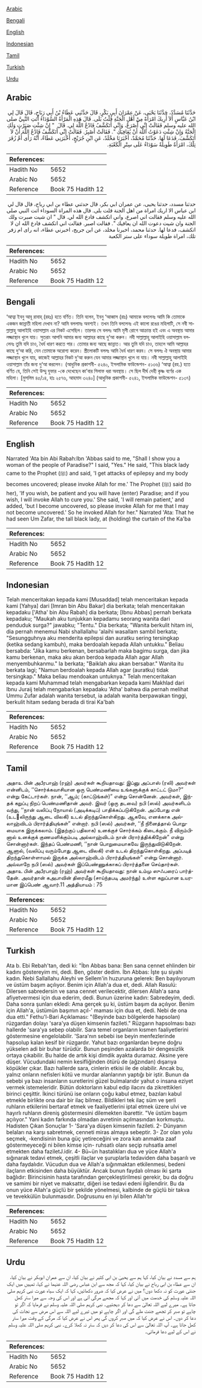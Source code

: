 [Arabic](#arabic)

[Bengali](#bengali)

[English](#english)

[Indonesian](#indonesian)

[Tamil](#tamil)

[Turkish](#turkish)

[Urdu](#urdu)

## Arabic


<div dir="rtl" lang="ar" style={{fontSize:'larger',backgroundColor:'#f8f9fa',padding:20}}>
حَدَّثَنَا مُسَدَّدٌ، حَدَّثَنَا يَحْيَى، عَنْ عِمْرَانَ أَبِي بَكْرٍ، قَالَ حَدَّثَنِي عَطَاءُ بْنُ أَبِي رَبَاحٍ، قَالَ قَالَ لِي ابْنُ عَبَّاسٍ أَلاَ أُرِيكَ امْرَأَةً مِنْ أَهْلِ الْجَنَّةِ قُلْتُ بَلَى‏.‏ قَالَ هَذِهِ الْمَرْأَةُ السَّوْدَاءُ أَتَتِ النَّبِيَّ صلى الله عليه وسلم فَقَالَتْ إِنِّي أُصْرَعُ، وَإِنِّي أَتَكَشَّفُ فَادْعُ اللَّهَ لِي‏.‏ قَالَ ‏ "‏ إِنْ شِئْتِ صَبَرْتِ وَلَكِ الْجَنَّةُ وَإِنْ شِئْتِ دَعَوْتُ اللَّهَ أَنْ يُعَافِيَكِ ‏"‏‏.‏ فَقَالَتْ أَصْبِرُ‏.‏ فَقَالَتْ إِنِّي أَتَكَشَّفُ فَادْعُ اللَّهَ أَنْ لاَ أَتَكَشَّفَ، فَدَعَا لَهَا‏.‏ حَدَّثَنَا مُحَمَّدٌ، أَخْبَرَنَا مَخْلَدٌ، عَنِ ابْنِ جُرَيْجٍ، أَخْبَرَنِي عَطَاءٌ، أَنَّهُ رَأَى أُمَّ زُفَرَ تِلْكَ، امْرَأَةٌ طَوِيلَةٌ سَوْدَاءُ عَلَى سِتْرِ الْكَعْبَةِ‏.‏
</div>
<div style={{backgroundColor:'#f8f9fa',padding:20, marginBottom: 10}}><table> <thead> <tr> <th>References:</th> <th></th> </tr> </thead> <tbody><tr><td>Hadith No</td><td>5652</td></tr><tr><td>Arabic No</td><td>5652</td></tr><tr><td>Reference</td><td>Book 75 Hadith 12</td></tr></tbody></table></div>


<div dir="rtl" lang="ar" style={{fontSize:'larger',backgroundColor:'#f8f9fa',padding:20}}>
حدثنا مسدد، حدثنا يحيى، عن عمران ابي بكر، قال حدثني عطاء بن ابي رباح، قال قال لي ابن عباس الا اريك امراة من اهل الجنة قلت بلى. قال هذه المراة السوداء اتت النبي صلى الله عليه وسلم فقالت اني اصرع، واني اتكشف فادع الله لي. قال " ان شيت صبرت ولك الجنة وان شيت دعوت الله ان يعافيك ". فقالت اصبر. فقالت اني اتكشف فادع الله ان لا اتكشف، فدعا لها. حدثنا محمد، اخبرنا مخلد، عن ابن جريج، اخبرني عطاء، انه راى ام زفر تلك، امراة طويلة سوداء على ستر الكعبة
</div>
<div style={{backgroundColor:'#f8f9fa',padding:20, marginBottom: 10}}><table> <thead> <tr> <th>References:</th> <th></th> </tr> </thead> <tbody><tr><td>Hadith No</td><td>5652</td></tr><tr><td>Arabic No</td><td>5652</td></tr><tr><td>Reference</td><td>Book 75 Hadith 12</td></tr></tbody></table></div>

## Bengali


<div dir="ltr" lang="bn" style={{fontSize:'larger',backgroundColor:'#f8f9fa',padding:20}}>
‘আত্বা ইবনু আবূ রাবাহ্ (রহঃ) হতে বর্ণিত। তিনি বলেন, ইবনু ‘আব্বাস (রাঃ) আমাকে বললেনঃ আমি কি তোমাকে একজন জান্নাতী মহিলা দেখাব না? আমি বললামঃ অবশ্যই। তখন তিনি বললেনঃ এই কালো রঙের মহিলাটি, সে নবী সাল্লাল্লাহু আলাইহি ওয়াসাল্লাম এর নিকট এসেছিল। তারপর সে বললঃ আমি মৃগী রোগে আক্রান্ত হই এবং এ অবস্থায় আমার লজ্জাস্থান খুলে যায়। সুতরাং আপনি আমার জন্য আল্লাহর কাছে দু‘আ করুন। নবী সাল্লাল্লাহু আলাইহি ওয়াসাল্লাম বললেনঃ তুমি যদি চাও, ধৈর্য ধারণ করতে পার। তোমার জন্য আছে জান্নাত। আর তুমি যদি চাও, তাহলে আমি আল্লাহর কাছে দু‘আ করি, যেন তোমাকে অরোগ্য করেন। স্ত্রীলোকটি বললঃ আমি ধৈর্য ধারণ করব। সে বললঃ ঐ অবস্থায় আমার লজ্জাস্থান খুলে যায়, কাজেই আল্লাহর নিকট দু‘আ করুন যেন আমার লজ্জাস্থান খুলে না যায়। নবী সাল্লাল্লাহু আলাইহি ওয়াসাল্লাম তাঁর জন্য দু‘আ করলেন। (আধুনিক প্রকাশনী- ৫২৪০, ইসলামিক ফাউন্ডেশন- ৫১৩৬) ‘আত্বা (রহ.) হতে বর্ণিত যে, তিনি সেই উম্মু যুফার -কে দেখেছেন কা’বার গিলাফ ধরা অবস্থায়। সে ছিল দীর্ঘ দেহী কৃষ্ণ বর্ণের এক মহিলা। [মুসলিম ৪৫/১৪, হাঃ ২৫৭৬, আহমাদ ৩২৪০] (আধুনিক প্রকাশনী- ৫২৪১, ইসলামিক ফাউন্ডেশন- ৫১৩৭)
</div>
<div style={{backgroundColor:'#f8f9fa',padding:20, marginBottom: 10}}><table> <thead> <tr> <th>References:</th> <th></th> </tr> </thead> <tbody><tr><td>Hadith No</td><td>5652</td></tr><tr><td>Arabic No</td><td>5652</td></tr><tr><td>Reference</td><td>Book 75 Hadith 12</td></tr></tbody></table></div>

## English


<div dir="ltr" lang="en" style={{fontSize:'larger',backgroundColor:'#f8f9fa',padding:20}}>
Narrated 'Ata bin Abi Rabah:Ibn 'Abbas said to me, "Shall I show you a woman of the people of Paradise?" I said, "Yes." He said, "This black lady came to the Prophet (ﷺ) and said, 'I get attacks of epilepsy and my body becomes uncovered; please invoke Allah for me.' The Prophet (ﷺ) said (to her), 'If you wish, be patient and you will have (enter) Paradise; and if you wish, I will invoke Allah to cure you.' She said, 'I will remain patient,' and added, 'but I become uncovered, so please invoke Allah for me that I may not become uncovered.' So he invoked Allah for her." Narrated 'Ata: That he had seen Um Zafar, the tall black lady, at (holding) the curtain of the Ka'ba
</div>
<div style={{backgroundColor:'#f8f9fa',padding:20, marginBottom: 10}}><table> <thead> <tr> <th>References:</th> <th></th> </tr> </thead> <tbody><tr><td>Hadith No</td><td>5652</td></tr><tr><td>Arabic No</td><td>5652</td></tr><tr><td>Reference</td><td>Book 75 Hadith 12</td></tr></tbody></table></div>

## Indonesian


<div dir="ltr" lang="id" style={{fontSize:'larger',backgroundColor:'#f8f9fa',padding:20}}>
Telah menceritakan kepada kami [Musaddad] telah menceritakan kepada kami [Yahya] dari [Imran bin Abu Bakar] dia berkata; telah menceritakan kepadaku ['Atha' bin Abu Rabah] dia berkata; [Ibnu Abbas] pernah berkata kepadaku; "Maukah aku tunjukkan kepadamu seorang wanita dari penduduk surga?" jawabku; "Tentu." Dia berkata; "Wanita berkulit hitam ini, dia pernah menemui Nabi shallallahu 'alaihi wasallam sambil berkata; "Sesungguhnya aku menderita epilepsi dan auratku sering tersingkap (ketika sedang kambuh), maka berdoalah kepada Allah untukku." Beliau bersabda: "Jika kamu berkenan, bersabarlah maka bagimu surga, dan jika kamu berkenan, maka aku akan berdoa kepada Allah agar Allah menyembuhkanmu." Ia berkata; "Baiklah aku akan bersabar." Wanita itu berkata lagi; "Namun berdoalah kepada Allah agar (auratku) tidak tersingkap." Maka beliau mendoakan untuknya." Telah menceritakan kepada kami Muhammad telah mengabarkan kepada kami Makhlad dari Ibnu Juraij telah mengabarkan kepadaku 'Atha' bahwa dia pernah melihat Ummu Zufar adalah wanita tersebut, ia adalah wanita berpawakan tinggi, berkulit hitam sedang berada di tirai Ka'bah
</div>
<div style={{backgroundColor:'#f8f9fa',padding:20, marginBottom: 10}}><table> <thead> <tr> <th>References:</th> <th></th> </tr> </thead> <tbody><tr><td>Hadith No</td><td>5652</td></tr><tr><td>Arabic No</td><td>5652</td></tr><tr><td>Reference</td><td>Book 75 Hadith 12</td></tr></tbody></table></div>

## Tamil


<div dir="ltr" lang="ta" style={{fontSize:'larger',backgroundColor:'#f8f9fa',padding:20}}>
அதாஉ பின் அபீரபாஹ் (ரஹ்) அவர்கள் கூறியதாவது: இப்னு அப்பாஸ் (ரலி) அவர்கள் என்னிடம், ‘‘சொர்க்கவாசியான ஒரு பெண்மணியை உங்களுக்குக் காட்டட் டுமா?” என்று கேட்டார்கள். நான், ‘‘ஆம்; (காட்டுங்கள்)” என்று சொன்னேன். அவர்கள், இந்தக் கறுப்பு நிறப் பெண்மணிதான் அவர். இவர் (ஒரு தடவை) நபி (ஸல்) அவர்களிடம் வந்து, ‘‘நான் வலிப்பு நோயால் (அடிக்கடிப்) பாதிக்கப்படுகிறேன். அப்போது என் (உடலிருந்து ஆடை விலகி) உடல் திறந்துகொள்கிறது. ஆகவே, எனக்காக அல்லாஹ்விடம் பிரார்த்தியுங்கள்” என்றார். நபி (ஸல்) அவர்கள், ‘‘நீ நினைத்தால் பொறுமையாக இருக்கலாம். (இதற்குப் பதிலாக) உனக்குச் சொர்க்கம் கிடைக்கும். நீ விரும்பினால் உனக்குக் குணமளிக்கும்படி அல்லாஹ்விடம் நான் பிரார்த்திக்கிறேன்” என்று சொன்னார்கள். இந்தப் பெண்மணி, ‘‘நான் பொறுமையாகவே இருந்துவிடுகிறேன். ஆனால், (வலிப்பு வரும்போது ஆடை விலகி) என் உடல் திறந்துகொள்கிறது. அப்படித் திறந்துகொள்ளாமல் இருக்க அல்லாஹ்விடம் பிரார்த்தியுங்கள்” என்று சொன்னார். அவ்வாறே நபி (ஸல்) அவர்கள் இப்பெண்ணுக்காகப் பிரார்த்தனை செய்தார்கள். அதாஉ பின் அபீரபாஹ் (ரஹ்) அவர்கள் கூறியதாவது: நான் உம்மு ஸுஃபரைப் பார்த்தேன். அவர்தான் கஅபாவின் திரைமீது (சாய்ந்தபடி அமர்ந்து) உள்ள கறுப்பான உயரமான இப்பெண் ஆவார்.11 அத்தியாயம் : 75
</div>
<div style={{backgroundColor:'#f8f9fa',padding:20, marginBottom: 10}}><table> <thead> <tr> <th>References:</th> <th></th> </tr> </thead> <tbody><tr><td>Hadith No</td><td>5652</td></tr><tr><td>Arabic No</td><td>5652</td></tr><tr><td>Reference</td><td>Book 75 Hadith 12</td></tr></tbody></table></div>

## Turkish


<div dir="ltr" lang="tr" style={{fontSize:'larger',backgroundColor:'#f8f9fa',padding:20}}>
Ata b. Ebi Rebah'tan, dedi ki: "İbn Abbas bana: Ben sana cennet ehlinden bir kadını göstereyim mi, dedi. Ben, göster dedim. İbn Abbas: İşte şu siyahi kadın. Nebi Sallallahu Aleyhi ve Sellem'in huzuruna gelerek: Ben bayılıyorum ve üstüm başım açılıyor. Benim için Allah'a dua et, dedi. Allah Rasulü: Dilersen sabredersin ve sana cennet verilecektir, dilersen Allah'a sana afiyetvermesi için dua ederim, dedi. Bunun üzerine kadın: Sabredeyim, dedi. Daha sonra şunları ekledi: Ama gerçek şu ki, üstüm başım da açılıyor. Benim için Allah'a, üstümün başımın açıl-' maması için dua et, dedi. Nebi de ona dua etti." Fethu'l-Bari Açıklaması: "(Beyinde bazı bölgelerde hapsolan) rüzgardan dolayı 'sara'ya düşen kimsenin fazileti." Rüzgarın hapsolması bazı hallerde 'sara'ya sebep olabilir. Sara temel organların kısmen faaliyetlerini göstermesine engelolabilir. 'Sara'nın sebebi ise beyin menfezlerinde hapsolup kalan kesif bir rüzgardır. Yahut bazı organlardan beyne doğru yükselen adi bir buhar türüdür. Bunun peşinden azalarda bir dengesizlik ortaya çıkabilir. Bu halde de artık kişi dimdik ayakta duramaz. Aksine yere düşer. Vücudundaki nemin kesifliğinden ötürü de (ağzından) dışarıya köpükler çıkar. Bazı hallerde sara, cinlerin etkisi ile de olabilir. Ancak bu, yalnız onların nefisleri kötü ve murdar alanlarının yaptığı bir iştir. Bunun da sebebi ya bazı insanların suretlerini güzel bulmalarıdır yahut o insana eziyet vermek istemeleridir. Bütün doktorların kabul edip ilacını da zikrettikleri birinci çeşittir. İkinci türünü ise onların çoğu kabul etmez, bazıları kabul etmekle birlikte ona dair bir ilaç bilmez. Bildikleri tek ilaç süm ve şerli ruhların etkilerini bertaraf etmek ve faaliyetlerini iptal etmek üzere ulvi ve hayırlı ruhların direniş göstermesini dilemekten ibarettir. "Ve üstüm başım açılıyor." Yani kadın farkında olmadan avretinin açılmasından korkmuştu. Hadisten Çıkan Sonuçlar 1- 'Sara'ya düşen kimsenin fazileti. 2- Dünyanın belaları na karşı sabretmek, cenneti miras almaya sebeptir. 3- Zor olan yolu seçmek, -kendisinin buna güç yetireceğini ve zora katı anmakta zaaf göstermeyeceği ni bilen kimse için- ruhsatlı olanı seçip ruhsatla amel etmekten daha faziletJ.idir. 4- Bü~ün hastalıkları dua ve yüce Allah'a sığınarak tedavi etmek, çeşitli ilaçlar ve şuruplarla tedaviden daha başarılı ve daha faydalıdır. Vücudun dua ve Allah'a sığınmaktan etkilenmesi, bedeni ilaçların etkisinden daha büyüktür. Ancak bunun faydalı olması iki şarta bağlıdır: Birincisinin hasta tarafından gerçekleştirilmesi gerekir, bu da doğru ve samimi bir niyet ve maksattır, diğeri ise tedavi edeni ilgilendirir. Bu da onun yüce Allah'a güçlü bir şekilde yönelmesi, kalbinde de güçlü bir takva ve tevekkülün bulunmasıdır. Doğrusunu en iyi bilen Allah'tır
</div>
<div style={{backgroundColor:'#f8f9fa',padding:20, marginBottom: 10}}><table> <thead> <tr> <th>References:</th> <th></th> </tr> </thead> <tbody><tr><td>Hadith No</td><td>5652</td></tr><tr><td>Arabic No</td><td>5652</td></tr><tr><td>Reference</td><td>Book 75 Hadith 12</td></tr></tbody></table></div>

## Urdu


<div dir="rtl" lang="ur" style={{fontSize:'larger',backgroundColor:'#f8f9fa',padding:20}}>
ہم سے مسدد نے بیان کیا، کہا ہم سے یحییٰ بن ابی کثیر نے بیان کیا، ان سے عمران ابوبکر نے بیان کیا، ان سے عطاء بن ابی رباح نے بیان کیا، کہا کہ مجھ سے ابن عباس رضی اللہ عنہما نے کہا، تمہیں میں ایک جنتی عورت کو نہ دکھا دوں؟ میں نے عرض کیا کہ ضرور دکھائیں، کہا کہ ایک سیاہ عورت نبی کریم صلی اللہ علیہ وسلم کی خدمت میں آئی اور کہا کہ مجھے مرگی آتی ہے اور اس کی وجہ سے میرا ستر کھل جاتا ہے۔ میرے لیے اللہ تعالیٰ سے دعا کر دیجئیے۔ نبی کریم صلی اللہ علیہ وسلم نے فرمایا کہ اگر تو چاہے تو صبر کر تجھے جنت ملے گی اور اگر چاہے تو میں تیرے لیے اللہ سے اس مرض سے نجات کی دعا کر دوں۔ اس نے عرض کیا کہ میں صبر کروں گی پھر اس نے عرض کیا کہ مرگی کے وقت میرا ستر کھل جاتا ہے۔ آپ اللہ تعالیٰ سے اس کی دعا کر دیں کہ ستر نہ کھلا کرے۔ نبی کریم صلی اللہ علیہ وسلم نے اس کے لیے دعا فرمائی۔
</div>
<div style={{backgroundColor:'#f8f9fa',padding:20, marginBottom: 10}}><table> <thead> <tr> <th>References:</th> <th></th> </tr> </thead> <tbody><tr><td>Hadith No</td><td>5652</td></tr><tr><td>Arabic No</td><td>5652</td></tr><tr><td>Reference</td><td>Book 75 Hadith 12</td></tr></tbody></table></div>